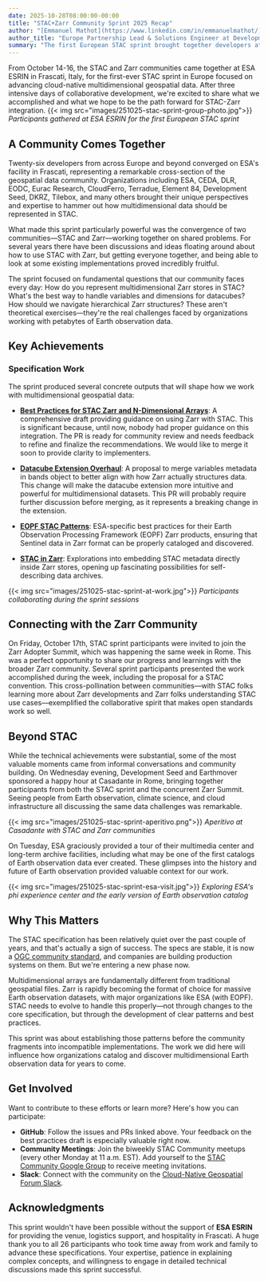 ```yaml
---
date: 2025-10-28T08:00:00-00:00
title: "STAC+Zarr Community Sprint 2025 Recap"
author: "[Emmanuel Mathot](https://www.linkedin.com/in/emmanuelmathot/)"
author_title: "Europe Partnership Lead & Solutions Engineer at Development Seed, STAC PSC Member"
summary: "The first European STAC sprint brought together developers at ESA ESRIN to establish practical patterns and best practices for integrating STAC with Zarr for cloud-native multidimensional geospatial data."
---
```


From October 14-16, the STAC and Zarr communities came together at ESA ESRIN in Frascati, Italy, for the first-ever STAC sprint in Europe focused on advancing cloud-native multidimensional geospatial data. After three intensive days of collaborative development, we're excited to share what we accomplished and what we hope to be the path forward for STAC-Zarr integration.
{{< img src="images/251025-stac-sprint-group-photo.jpg">}}
*Participants gathered at ESA ESRIN for the first European STAC sprint*

## A Community Comes Together

Twenty-six developers from across Europe and beyond converged on ESA's facility in Frascati, representing a remarkable cross-section of the geospatial data community. Organizations including ESA, CEDA, DLR, EODC, Eurac Research, CloudFerro, Terradue, Element 84, Development Seed, DKRZ, Tilebox, and many others brought their unique perspectives and expertise to hammer out how multidimensional data should be represented in STAC.

What made this sprint particularly powerful was the convergence of two communities—STAC and Zarr—working together on shared problems. For several years there have been discussions and ideas floating around about how to use STAC with Zarr, but getting everyone together, and being able to look at some existing implementations proved incredibly fruitful.

The sprint focused on fundamental questions that our community faces every day: How do you represent multidimensional Zarr stores in STAC? What's the best way to handle variables and dimensions for datacubes? How should we navigate hierarchical Zarr structures? These aren't theoretical exercises—they're the real challenges faced by organizations working with petabytes of Earth observation data.

## Key Achievements

### Specification Work

The sprint produced several concrete outputs that will shape how we work with multidimensional geospatial data:

- **[Best Practices for STAC Zarr and N-Dimensional Arrays](https://github.com/radiantearth/stac-best-practices/pull/29)**: A comprehensive draft providing guidance on using Zarr with STAC. This is significant because, until now, nobody had proper guidance on this integration. The PR is ready for community review and needs feedback to refine and finalize the recommendations. We would like to merge it soon to provide clarity to implementers.

- **[Datacube Extension Overhaul](https://github.com/stac-extensions/datacube/pull/32)**: A proposal to merge variables metadata in bands object to better align with how Zarr actually structures data. This change will make the datacube extension more intuitive and powerful for multidimensional datasets. This PR will probably require further discussion before merging, as it represents a breaking change in the extension.

- **[EOPF STAC Patterns](https://github.com/EOPF-Sample-Service/eopf-stac/pull/54)**: ESA-specific best practices for their Earth Observation Processing Framework (EOPF) Zarr products, ensuring that Sentinel data in Zarr format can be properly cataloged and discovered.

- **[STAC in Zarr](https://github.com/radiantearth/community-sprints/blob/main/14102025-esrin-rome-italy/sprint-notes/STAC%20in%20Zarr.md)**: Explorations into embedding STAC metadata directly inside Zarr stores, opening up fascinating possibilities for self-describing data archives.

{{< img src="images/251025-stac-sprint-at-work.jpg">}}
*Participants collaborating during the sprint sessions*

## Connecting with the Zarr Community

On Friday, October 17th, STAC sprint participants were invited to join the Zarr Adopter Summit, which was happening the same week in Rome. This was a perfect opportunity to share our progress and learnings with the broader Zarr community. Several sprint participants presented the work accomplished during the week, including the proposal for a STAC convention. This cross-pollination between communities—with STAC folks learning more about Zarr developments and Zarr folks understanding STAC use cases—exemplified the collaborative spirit that makes open standards work so well.

## Beyond STAC

While the technical achievements were substantial, some of the most valuable moments came from informal conversations and community building. On Wednesday evening, Development Seed and Earthmover sponsored a happy hour at Casadante in Rome, bringing together participants from both the STAC sprint and the concurrent Zarr Summit. Seeing people from Earth observation, climate science, and cloud infrastructure all discussing the same data challenges was remarkable.


{{< img src="images/251025-stac-sprint-aperitivo.png">}}
*Aperitivo at Casadante with STAC and Zarr communities*

On Tuesday, ESA graciously provided a tour of their multimedia center and long-term archive facilities, including what may be one of the first catalogs of Earth observation data ever created. These glimpses into the history and future of Earth observation provided valuable context for our work.

{{< img src="images/251025-stac-sprint-esa-visit.jpg">}}
*Exploring ESA's phi experience center and the early version of Earth observation catalog*

## Why This Matters

The STAC specification has been relatively quiet over the past couple of years, and that's actually a sign of success. The specs are stable, it is now a [OGC community standard](https://www.ogc.org/standards/stac/), and companies are building production systems on them. But we're entering a new phase now.

Multidimensional arrays are fundamentally different from traditional geospatial files. Zarr is rapidly becoming the format of choice for massive Earth observation datasets, with major organizations like ESA (with EOPF). STAC needs to evolve to handle this properly—not through changes to the core specification, but through the development of clear patterns and best practices.

This sprint was about establishing those patterns before the community fragments into incompatible implementations. The work we did here will influence how organizations catalog and discover multidimensional Earth observation data for years to come.

## Get Involved

Want to contribute to these efforts or learn more? Here's how you can participate:

- **GitHub**: Follow the issues and PRs linked above. Your feedback on the best practices draft is especially valuable right now.
- **Community Meetings**: Join the biweekly STAC Community meetups (every other Monday at 11 a.m. EST). Add yourself to the [STAC Community Google Group](https://groups.google.com/g/stac-community) to receive meeting invitations.
- **Slack**: Connect with the community on the [Cloud-Native Geospatial Forum Slack](https://join.slack.com/t/cloudnativegeo/shared_invite/zt-259rmhcyo-bT6tabt3X_5_s6zUfxCwEg).

## Acknowledgments

This sprint wouldn't have been possible without the support of **ESA ESRIN** for providing the venue, logistics support, and hospitality in Frascati.
A huge thank you to all 26 participants who took time away from work and family to advance these specifications. Your expertise, patience in explaining complex concepts, and willingness to engage in detailed technical discussions made this sprint successful.